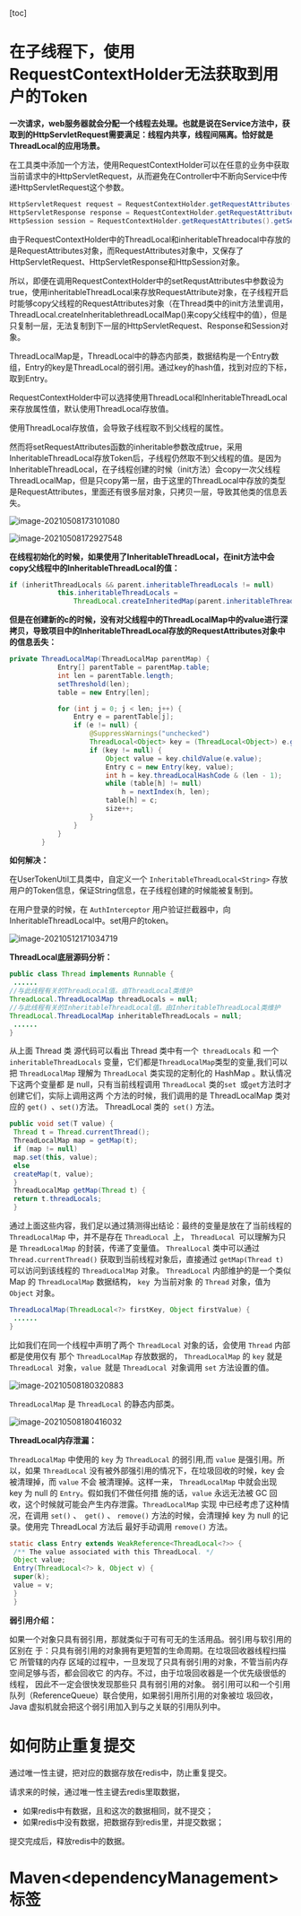 [toc]

# 在子线程下，使用RequestContextHolder无法获取到用户的Token

**一次请求，web服务器就会分配一个线程去处理。也就是说在Service方法中，获取到的HttpServletRequest需要满足：线程内共享，线程间隔离。恰好就是ThreadLocal的应用场景。**

在工具类中添加一个方法，使用RequestContextHolder可以在任意的业务中获取当前请求中的HttpServletRequest，从而避免在Controller中不断向Service中传递HttpServletRequest这个参数。

```java
HttpServletRequest request = RequestContextHolder.getRequestAttributes().getRequest();
HttpServletResponse response = RequestContextHolder.getRequestAttributes().getResponse();
HttpSession session = RequestContextHolder.getRequestAttributes().getSession();
```

由于RequestContextHolder中的ThreadLocal和inheritableThreadocal中存放的是RequestAttributes对象，而RequestAttributes对象中，又保存了HttpServletRequest、HttpServletResponse和HttpSession对象。

所以，即便在调用RequestContextHolder中的setRequstAttributes中参数设为true，使用inheritableThreadLocal来存放RequestAttribute对象，在子线程开启时能够copy父线程的RequestAttributes对象（在Thread类中的init方法里调用，ThreadLocal.createInheritablethreadLocalMap()来copy父线程中的值），但是只复制一层，无法复制到下一层的HttpServletRequest、Response和Session对象。



ThreadLocalMap是，ThreadLocal中的静态内部类，数据结构是一个Entry数组，Entry的key是ThreadLocal的弱引用。通过key的hash值，找到对应的下标，取到Entry。



RequestContextHolder中可以选择使用ThreadLocal和InheritableThreadLocal来存放属性值，默认使用ThreadLocal存放值。

使用ThreadLocal存放值，会导致子线程取不到父线程的属性。

然而将setRequestAttributes函数的inheritable参数改成true，采用InheritableThreadLocal存放Token后，子线程仍然取不到父线程的值。是因为InheritableThreadLocal，在子线程创建的时候（init方法）会copy一次父线程ThreadLocalMap，但是只copy第一层，由于这里的ThreadLocal中存放的类型是RequestAttributes，里面还有很多层对象，只拷贝一层，导致其他类的信息丢失。

![image-20210508173101080](学习问题总结.assets/image-20210508173101080.png)

![image-20210508172927548](学习问题总结.assets/image-20210508172927548.png)



**在线程初始化的时候，如果使用了InheritableThreadLocal，在init方法中会copy父线程中的InheritableThreadLocal的值：**

```java
if (inheritThreadLocals && parent.inheritableThreadLocals != null)
            this.inheritableThreadLocals =
                ThreadLocal.createInheritedMap(parent.inheritableThreadLocals);
```



**但是在创建新的c的时候，没有对父线程中的ThreadLocalMap中的value进行深拷贝，导致项目中的InheritableThreadLocal存放的RequestAttributes对象中的信息丢失：**

```java
private ThreadLocalMap(ThreadLocalMap parentMap) {
            Entry[] parentTable = parentMap.table;
            int len = parentTable.length;
            setThreshold(len);
            table = new Entry[len];

            for (int j = 0; j < len; j++) {
                Entry e = parentTable[j];
                if (e != null) {
                    @SuppressWarnings("unchecked")
                    ThreadLocal<Object> key = (ThreadLocal<Object>) e.get();
                    if (key != null) {
                        Object value = key.childValue(e.value);
                        Entry c = new Entry(key, value);
                        int h = key.threadLocalHashCode & (len - 1);
                        while (table[h] != null)
                            h = nextIndex(h, len);
                        table[h] = c;
                        size++;
                    }
                }
            }
        }
```



**如何解决：**

在UserTokenUtil工具类中，自定义一个 `InheritableThreadLocal<String>` 存放用户的Token信息，保证String信息，在子线程创建的时候能被复制到。

在用户登录的时候，在 `AuthInterceptor` 用户验证拦截器中，向InheritableThreadLocal中。set用户的token。

![image-20210512171034719](学习问题总结.assets/image-20210512171034719.png)



**ThreadLocal底层源码分析：**

```java
public class Thread implements Runnable {
 ......
//与此线程有关的ThreadLocal值。由ThreadLocal类维护
ThreadLocal.ThreadLocalMap threadLocals = null;
//与此线程有关的InheritableThreadLocal值。由InheritableThreadLocal类维护
ThreadLocal.ThreadLocalMap inheritableThreadLocals = null;
 ......
}
```

从上⾯ Thread 类 源代码可以看出 Thread 类中有⼀个` threadLocals` 和 ⼀个 `inheritableThreadLocals` 变量，它们都是` ThreadLocalMap `类型的变量,我们可以把 `ThreadLocalMap` 理解为 `ThreadLocal` 类实现的定制化的 HashMap 。默认情况下这两个变量都 是 null，只有当前线程调⽤ `ThreadLocal` 类的`set `或` get `⽅法时才创建它们，实际上调⽤这两 个⽅法的时候，我们调⽤的是 ThreadLocalMap 类对应的 `get() `、` set() `⽅法。 ThreadLocal 类的` set()` 方法。

```java
public void set(T value) {
 Thread t = Thread.currentThread();
 ThreadLocalMap map = getMap(t);
 if (map != null)
 map.set(this, value);
 else
 createMap(t, value);
 }
 ThreadLocalMap getMap(Thread t) {
 return t.threadLocals;
 }
```

通过上⾯这些内容，我们⾜以通过猜测得出结论：最终的变量是放在了当前线程的 `ThreadLocalMap` 中，并不是存在 `ThreadLocal `上， `ThreadLocal `可以理解为只 是 `ThreadLocalMap` 的封装，传递了变量值。 `ThrealLocal` 类中可以通过 `Thread.currentThread()` 获取到当前线程对象后，直接通过 `getMap(Thread t)` 可以访问到该线程的 `ThreadLocalMap` 对象。 `ThreadLocal` 内部维护的是⼀个类似 Map 的 `ThreadLocalMap` 数据结构， `key `为当前对象 的 `Thread` 对象，值为 `Object` 对象。

```java
ThreadLocalMap(ThreadLocal<?> firstKey, Object firstValue) {
 ......
}
```

⽐如我们在同⼀个线程中声明了两个 `ThreadLocal` 对象的话，会使⽤ `Thread` 内部都是使⽤仅有 那个 `ThreadLocalMap` 存放数据的， `ThreadLocalMap` 的 `key` 就是 `ThreadLocal `对象，`value `就是 `ThreadLocal `对象调⽤ `set` ⽅法设置的值。

![image-20210508180320883](学习问题总结.assets/image-20210508180320883.png)

`ThreadLocalMap` 是 `ThreadLocal` 的静态内部类。

![image-20210508180416032](学习问题总结.assets/image-20210508180416032.png)



**ThreadLocal内存泄漏：**

`ThreadLocalMap` 中使⽤的 `key` 为 `ThreadLocal` 的弱引⽤,⽽ `value` 是强引⽤。所以，如果 `ThreadLocal` 没有被外部强引⽤的情况下，在垃圾回收的时候，key 会被清理掉，⽽ `value` 不会 被清理掉。这样⼀来， `ThreadLocalMap` 中就会出现 key 为 null 的 `Entry`。假如我们不做任何措 施的话，`value` 永远⽆法被 GC 回收，这个时候就可能会产⽣内存泄露。`ThreadLocalMap` 实现 中已经考虑了这种情况，在调⽤ `set()` 、` get()` 、 `remove()` ⽅法的时候，会清理掉 key 为 null 的记录。使⽤完 ThreadLocal ⽅法后 最好⼿动调⽤ `remove()` ⽅法。

```java
static class Entry extends WeakReference<ThreadLocal<?>> {
 /** The value associated with this ThreadLocal. */
 Object value;
 Entry(ThreadLocal<?> k, Object v) {
 super(k);
 value = v;
 }
 }
```



**弱引用介绍：**

如果⼀个对象只具有弱引⽤，那就类似于可有可⽆的⽣活⽤品。弱引⽤与软引⽤的区别在 于：只具有弱引⽤的对象拥有更短暂的⽣命周期。在垃圾回收器线程扫描它 所管辖的内存 区域的过程中，⼀旦发现了只具有弱引⽤的对象，不管当前内存空间⾜够与否，都会回收它 的内存。不过，由于垃圾回收器是⼀个优先级很低的线程， 因此不⼀定会很快发现那些只 具有弱引⽤的对象。 弱引⽤可以和⼀个引⽤队列（ReferenceQueue）联合使⽤，如果弱引⽤所引⽤的对象被垃 圾回收，Java 虚拟机就会把这个弱引⽤加⼊到与之关联的引⽤队列中。



# 如何防止重复提交

通过唯一性主键，把对应的数据存放在redis中，防止重复提交。

请求来的时候，通过唯一性主键去redis里取数据，

* 如果redis中有数据，且和这次的数据相同，就不提交；
* 如果redis中没有数据，把数据存到redis里，并提交数据；

提交完成后，释放redis中的数据。



# Maven\<dependencyManagement>标签

<!-- 继承自该项目的所有子项目的默认依赖信息。这部分的依赖信息不会被立即解析,而是当子项目声明一个依赖（必须描述group ID和artifact ID信息），如果group ID和artifact ID以外的一些信息没有描述，则通过group ID和artifact ID 匹配到这里的依赖，并使用这里的依赖信息。 --> <dependencyManagement> 
